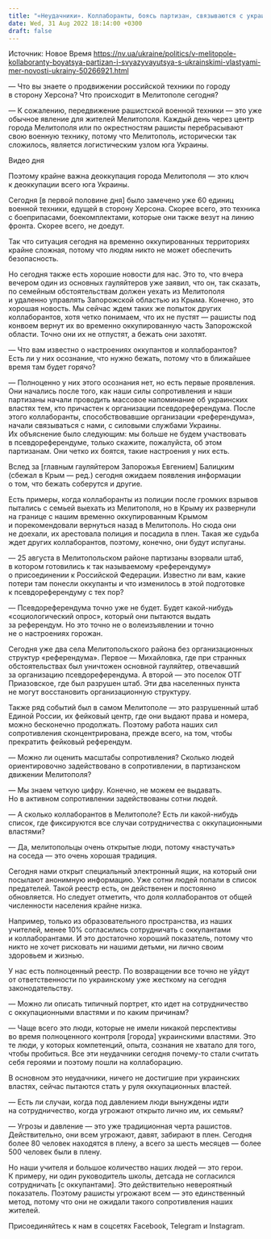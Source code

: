 ```yaml
---
title: "«Неудачники». Коллаборанты, боясь партизан, связываются с украинскими властями. Интервью с мэром Мелитополя Иваном Федоровым"
date: Wed, 31 Aug 2022 18:14:00 +0300
draft: false
---
```

Источник: Новое Время https://nv.ua/ukraine/politics/v-melitopole-kollaboranty-boyatsya-partizan-i-svyazyvayutsya-s-ukrainskimi-vlastyami-mer-novosti-ukrainy-50266921.html


— Что вы знаете о продвижении российской техники по городу в сторону Херсона? Что происходит в Мелитополе сегодня?

— К сожалению, передвижение рашистской военной техники — это уже обычное явление для жителей Мелитополя. Каждый день через центр города Мелитополя или по окрестностям рашисты перебрасывают свою военную технику, потому что Мелитополь, исторически так сложилось, является логистическим узлом юга Украины.

 Видео дня   

Поэтому крайне важна деоккупация города Мелитополя — это ключ к деоккупации всего юга Украины.

Сегодня [в первой половине дня] было замечено уже 60 единиц военной техники, едущей в сторону Херсона. Скорее всего, это техника с боеприпасами, боекомплектами, которые они также везут на линию фронта. Скорее всего, не доедут.

Так что ситуация сегодня на временно оккупированных территориях крайне сложная, потому что людям никто не может обеспечить безопасность.

Но сегодня также есть хорошие новости для нас. Это то, что вчера вечером один из основных гауляйтеров уже заявил, что он, так сказать, по семейным обстоятельствам должен уехать из Мелитополя и удаленно управлять Запорожской областью из Крыма. Конечно, это хорошая новость. Мы сейчас ждем таких же попыток других коллаборантов, хотя четко понимаем, что их не пустят — рашисты под конвоем вернут их во временно оккупированную часть Запорожской области. Точно они их не отпустят, а бежать они захотят.

— Что вам известно о настроениях оккупантов и коллаборантов? Есть ли у них осознание, что нужно бежать, потому что в ближайшее время там будет горячо?

— Полноценно у них этого осознания нет, но есть первые проявления. Они начались после того, как наши силы сопротивления и наши партизаны начали проводить массовое напоминание об украинских властях тем, кто причастен к организации псевдореферендума. После этого коллаборанты, способствовавшие организации «референдума», начали связываться с нами, с силовыми службами Украины. Их объяснение было следующим: мы больше не будем участвовать в псевдореферендуме, только скажите, пожалуйста, об этом партизанам. Они четко их боятся, такие настроения у них есть.

Вслед за [главным гауляйтером Запорожья Евгением] Балицким (сбежал в Крым — ред.) сегодня ожидаем появления информации о том, что бежать соберутся и другие.

Есть примеры, когда коллаборанты из полиции после громких взрывов пытались с семьей выехать из Мелитополя, но в Крыму их развернули на границе с нашим временно оккупированным Крымом и порекомендовали вернуться назад в Мелитополь. Но сюда они не доехали, их арестовала полиция и посадила в плен. Такая же судьба ждет других коллаборантов, поэтому, конечно, они будут испуганы.

— 25 августа в Мелитопольском районе партизаны взорвали штаб, в котором готовились к так называемому «референдуму» о присоединении к Российской Федерации. Известно ли вам, какие потери там понесли оккупанты и что изменилось в этой подготовке к псевдореферендуму с тех пор?

— Псевдореферендума точно уже не будет. Будет какой-нибудь «социологический опрос», который они пытаются выдать за референдум. Но это точно не о волеизъявлении и точно не о настроениях горожан.

Сегодня уже два села Мелитопольского района без организационных структур «референдума». Первое — Михайловка, где при странных обстоятельствах был уничтожен основной гауляйтер, отвечавший за организацию псевдореферендума. А второй — это поселок ОТГ Приазовское, где был разрушен штаб. Эти два населенных пункта не могут восстановить организационную структуру.

Также ряд событий был в самом Мелитополе — это разрушенный штаб Единой России, их фейковый центр, где они выдают права и номера, можно бесконечно продолжать. Поэтому работа наших сил сопротивления сконцентрирована, прежде всего, на том, чтобы прекратить фейковый референдум.

— Можно ли оценить масштабы сопротивления? Сколько людей ориентировочно задействовано в сопротивлении, в партизанском движении Мелитополя?

— Мы знаем четкую цифру. Конечно, не можем ее выдавать. Но в активном сопротивлении задействованы сотни людей.

— А сколько коллаборантов в Мелитополе? Есть ли какой-нибудь список, где фиксируются все случаи сотрудничества с оккупационными властями?

— Да, мелитопольцы очень открытые люди, потому «настучать» на соседа — это очень хорошая традиция.

Сегодня нами открыт специальный электронный ящик, на который они посылают анонимную информацию. Уже сотни людей попали в список предателей. Такой реестр есть, он действенен и постоянно обновляется. Но следует отметить, что доля коллаборантов от общей численности населения крайне низка.

Например, только из образовательного пространства, из наших учителей, менее 10% согласились сотрудничать с оккупантами и коллаборантами. И это достаточно хороший показатель, потому что никто не хочет рисковать ни нашими детьми, ни лично своим здоровьем и жизнью.

У нас есть полноценный реестр. По возвращении все точно не уйдут от ответственности по украинскому уже жесткому на сегодня законодательству.

— Можно ли описать типичный портрет, кто идет на сотрудничество с оккупационными властями и по каким причинам?

— Чаще всего это люди, которые не имели никакой перспективы во время полноценного контроля [города] украинскими властями. Это те люди, у которых компетенций, опыта, сознания не хватало для того, чтобы пробиться. Все эти неудачники сегодня почему-то стали считать себя героями и поэтому пошли на коллаборацию.

В основном это неудачники, ничего не достигшие при украинских властях, сейчас пытаются стать у руля оккупационных властей.

— Есть ли случаи, когда под давлением люди вынуждены идти на сотрудничество, когда угрожают открыто лично им, их семьям?

— Угрозы и давление — это уже традиционная черта рашистов. Действительно, они всем угрожают, давят, забирают в плен. Сегодня более 80 человек находятся в плену, а всего за шесть месяцев — более 500 человек были в плену.

Но наши учителя и большое количество наших людей — это герои. К примеру, ни один руководитель школы, детсада не согласился сотрудничать [с оккупантами]. Это действительно невероятный показатель. Поэтому рашисты угрожают всем — это единственный метод, потому что они не ожидали такого сопротивления наших жителей.

Присоединяйтесь к нам в соцсетях Facebook, Telegram и Instagram.
